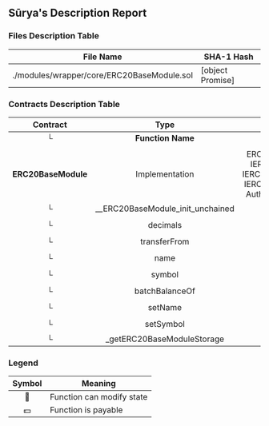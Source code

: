 ## Sūrya's Description Report

### Files Description Table


|  File Name  |  SHA-1 Hash  |
|-------------|--------------|
| ./modules/wrapper/core/ERC20BaseModule.sol | [object Promise] |


### Contracts Description Table


|  Contract  |         Type        |       Bases      |                  |                 |
|:----------:|:-------------------:|:----------------:|:----------------:|:---------------:|
|     └      |  **Function Name**  |  **Visibility**  |  **Mutability**  |  **Modifiers**  |
||||||
| **ERC20BaseModule** | Implementation | ERC20Upgradeable, IERC20Allowance, IERC3643ERC20Base, IERC20BatchBalance, AuthorizationModule |||
| └ | __ERC20BaseModule_init_unchained | Internal 🔒 | 🛑  | onlyInitializing |
| └ | decimals | Public ❗️ |   |NO❗️ |
| └ | transferFrom | Public ❗️ | 🛑  |NO❗️ |
| └ | name | Public ❗️ |   |NO❗️ |
| └ | symbol | Public ❗️ |   |NO❗️ |
| └ | batchBalanceOf | Public ❗️ |   |NO❗️ |
| └ | setName | Public ❗️ | 🛑  | onlyRole |
| └ | setSymbol | Public ❗️ | 🛑  | onlyRole |
| └ | _getERC20BaseModuleStorage | Private 🔐 |   | |


### Legend

|  Symbol  |  Meaning  |
|:--------:|-----------|
|    🛑    | Function can modify state |
|    💵    | Function is payable |
